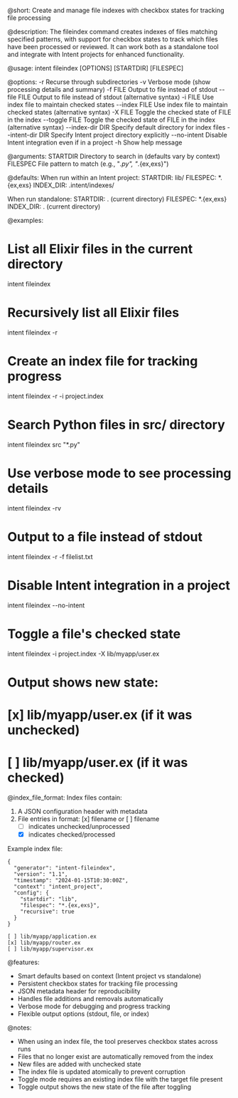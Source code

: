@short:
Create and manage file indexes with checkbox states for tracking file processing

@description:
The fileindex command creates indexes of files matching specified patterns, with support
for checkbox states to track which files have been processed or reviewed. It can work
both as a standalone tool and integrate with Intent projects for enhanced functionality.

@usage:
intent fileindex [OPTIONS] [STARTDIR] [FILESPEC]

@options:
-r                  Recurse through subdirectories
-v                  Verbose mode (show processing details and summary)
-f FILE            Output to file instead of stdout
--file FILE        Output to file instead of stdout (alternative syntax)
-i FILE            Use index file to maintain checked states
--index FILE       Use index file to maintain checked states (alternative syntax)
-X FILE            Toggle the checked state of FILE in the index
--toggle FILE      Toggle the checked state of FILE in the index (alternative syntax)
--index-dir DIR    Specify default directory for index files
--intent-dir DIR   Specify Intent project directory explicitly
--no-intent        Disable Intent integration even if in a project
-h                 Show help message

@arguments:
STARTDIR           Directory to search in (defaults vary by context)
FILESPEC           File pattern to match (e.g., "*.py", "*.{ex,exs}")

@defaults:
When run within an Intent project:
  STARTDIR:        lib/
  FILESPEC:        *.{ex,exs}
  INDEX_DIR:       .intent/indexes/

When run standalone:
  STARTDIR:        . (current directory)
  FILESPEC:        *.{ex,exs}
  INDEX_DIR:       . (current directory)

@examples:
# List all Elixir files in the current directory
intent fileindex

# Recursively list all Elixir files
intent fileindex -r

# Create an index file for tracking progress
intent fileindex -r -i project.index

# Search Python files in src/ directory
intent fileindex src "*.py"

# Use verbose mode to see processing details
intent fileindex -rv

# Output to a file instead of stdout
intent fileindex -r -f filelist.txt

# Disable Intent integration in a project
intent fileindex --no-intent

# Toggle a file's checked state
intent fileindex -i project.index -X lib/myapp/user.ex
# Output shows new state:
# [x] lib/myapp/user.ex   (if it was unchecked)
# [ ] lib/myapp/user.ex   (if it was checked)

@index_file_format:
Index files contain:
1. A JSON configuration header with metadata
2. File entries in format: [x] filename or [ ] filename
   - [ ] indicates unchecked/unprocessed
   - [x] indicates checked/processed

Example index file:
```
{
  "generator": "intent-fileindex",
  "version": "1.1",
  "timestamp": "2024-01-15T10:30:00Z",
  "context": "intent_project",
  "config": {
    "startdir": "lib",
    "filespec": "*.{ex,exs}",
    "recursive": true
  }
}

[ ] lib/myapp/application.ex
[x] lib/myapp/router.ex
[ ] lib/myapp/supervisor.ex
```

@features:
- Smart defaults based on context (Intent project vs standalone)
- Persistent checkbox states for tracking file processing
- JSON metadata header for reproducibility
- Handles file additions and removals automatically
- Verbose mode for debugging and progress tracking
- Flexible output options (stdout, file, or index)

@notes:
- When using an index file, the tool preserves checkbox states across runs
- Files that no longer exist are automatically removed from the index
- New files are added with unchecked state
- The index file is updated atomically to prevent corruption
- Toggle mode requires an existing index file with the target file present
- Toggle output shows the new state of the file after toggling